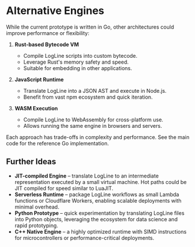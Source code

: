 # Alternative Engines

While the current prototype is written in Go, other architectures could improve performance or flexibility:

1. **Rust-based Bytecode VM**
   - Compile LogLine scripts into custom bytecode.
   - Leverage Rust's memory safety and speed.
   - Suitable for embedding in other applications.

2. **JavaScript Runtime**
   - Translate LogLine into a JSON AST and execute in Node.js.
   - Benefit from vast npm ecosystem and quick iteration.

3. **WASM Execution**
   - Compile LogLine to WebAssembly for cross-platform use.
   - Allows running the same engine in browsers and servers.

Each approach has trade-offs in complexity and performance. See the main code for the reference Go implementation.


## Further Ideas

- **JIT-compiled Engine** – translate LogLine to an intermediate representation executed by a small virtual machine. Hot paths could be JIT compiled for speed similar to LuaJIT.
- **Serverless Runtime** – package LogLine workflows as small Lambda functions or Cloudflare Workers, enabling scalable deployments with minimal overhead.
- **Python Prototype** – quick experimentation by translating LogLine files into Python objects, leveraging the ecosystem for data science and rapid prototyping.
- **C++ Native Engine** – a highly optimized runtime with SIMD instructions for microcontrollers or performance-critical deployments.
